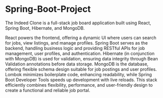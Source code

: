 # Spring-Boot-Project

The Indeed Clone is a full-stack job board application built using React, Spring Boot, Hibernate, and MongoDB.

React powers the frontend, offering a dynamic UI where users can search for jobs, view listings, and manage profiles.
Spring Boot serves as the backend, handling business logic and providing RESTful APIs for job management, user profiles, and authentication.
Hibernate (in conjunction with MongoDB) is used for validation, ensuring data integrity through Bean Validation annotations before data storage.
MongoDB is the database, offering flexible schema design suitable for job postings and user profiles.
Lombok minimizes boilerplate code, enhancing readability, while Spring Boot Developer Tools speeds up development with live reloads.
This stack efficiently combines flexibility, performance, and user-friendly design to create a functional and reliable job portal.
